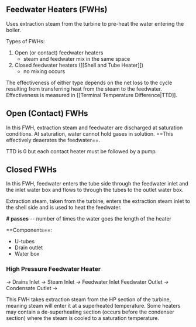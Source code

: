 ## Feedwater Heaters (FWHs)
Uses extraction steam from the turbine to pre-heat the water entering the boiler.

Types of FWHs:
1.	Open (or contact) feedwater heaters
	-	steam and feedwater mix in the same space
2.	Closed feedwater heaters ([[Shell and Tube Heater]])
	-	no mixing occurs
	
The effectiveness of either type depends on the net loss to the cycle resulting from transferring heat from the steam to the feedwater. Effectiveness is measured in [[Terminal Temperature Difference|TTD]].

## Open (Contact) FWHs
In this FWH, extraction steam and feedwater are discharged at saturation conditions.
At saturation, water cannot hold gases in solution. ==This effectively deaerates the feedwater==.

TTD is 0 but each contact heater must be followed by a pump.

## Closed FWHs
In this FWH, feedwater enters the tube side through the feedwater inlet and the inlet water box and flows to through the tubes to the outlet water box.

Extraction steam, taken from the turbine, enters the extraction steam inlet to the shell side and is used to heat the feedwater.

__# passes__ -- number of times the water goes the length of the heater

==Components==:
-	U-tubes
-	Drain outlet
-	Water box

### High Pressure Feedwater Heater
-> Drains Inlet
-> Steam Inlet
-> Feedwater Inlet
Feedwater Outlet ->
Condensate Outlet ->

This FWH takes extraction steam from the HP section of the turbine, meaning steam will enter it at a superheated temperature.
Some heaters may contain a de-superheating section (occurs before the condenser section) where the steam is cooled to a saturation temperature.
